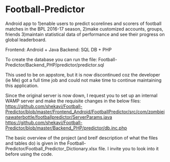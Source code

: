 # Football-Predictor
Android app to 
1)enable users to predict scorelines and scorers of football matches in the BPL 2016-17 season, 
2)make customized accounts, groups, friends
3)maintain statistical data of performance and see their progress on global leaderboard. 


Frontend: Android + Java
Backend: SQL DB + PHP

To create the database you can run the file: Football-Predictor/Backend_PHP/predictor/predictor.sql

This used to be on appstore, but it is now discontinued coz the developer (ie Me) got a full time job and could not make time to continue maintaining this application.

Since the original server is now down, I request you to set up an internal WAMP server and make the requisite changes in the below files:
https://github.com/shekavi/Football-Predictor/blob/master/Frontend_Android/FootballPredictor/src/com/zombieinawaterbottle/footballpredictor/ServerParams.java
https://github.com/shekavi/Football-Predictor/blob/master/Backend_PHP/predictor/db.inc.php


The basic overview of the project (and breif description of what the files and tables do) is given in the 
Football-Predictor/Football_Predictor_Dictionary.xlsx file. I invite you to look into it before using the code.
